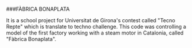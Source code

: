 ###FÀBRICA BONAPLATA

It is a school project for Universitat de Girona's contest called "Tecno Repte" which is translate to techno challenge. This code was controlling a model of the first factory working with a steam motor in Catalonia, called "Fàbrica Bonaplata".
